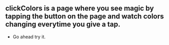 ## clickColors is a page where you see magic by tapping the button on the page and watch colors changing everytime you give a tap. 

* Go ahead try it.